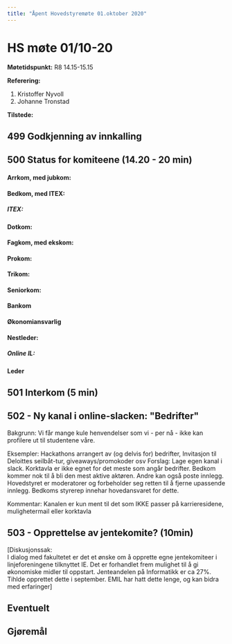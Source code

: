 ```yaml
---
title: "Åpent Hovedstyremøte 01.oktober 2020"
---
```


# HS møte 01/10-20  

**Møtetidspunkt:** R8 14.15-15.15  

**Referering:**  

1. Kristoffer Nyvoll  
2. Johanne Tronstad  

**Tilstede:**


## 499 Godkjenning av innkalling

## 500 Status for komiteene (14.20 - 20 min)

#### Arrkom, med jubkom:   

#### Bedkom, med ITEX:

##### ITEX: 

#### Dotkom:

#### Fagkom, med ekskom:
 
#### Prokom: 

#### Trikom:

#### Seniorkom:

#### Bankom

#### Økonomiansvarlig  

#### Nestleder:

##### Online IL:  

#### Leder  

## 501 Interkom (5 min)

## 502 - Ny kanal i online-slacken: "Bedrifter"
Bakgrunn: Vi får mange kule henvendelser som vi - per nå - ikke kan profilere ut til studentene våre.

Eksempler: Hackathons arrangert av (og delvis for) bedrifter, Invitasjon til Deloittes seilbåt-tur, giveaways/promokoder osv
Forslag: Lage egen kanal i slack. Korktavla er ikke egnet for det meste som angår bedrifter. Bedkom kommer nok til å bli den mest aktive aktøren. Andre kan også poste innlegg. Hovedstyret er moderatorer og forbeholder seg retten til å fjerne upassende innlegg. Bedkoms styrerep innehar hovedansvaret for dette. 

Kommentar: Kanalen er kun ment til det som IKKE passer på karrieresidene, mulighetermail eller korktavla

## 503 - Opprettelse av jentekomite? (10min)
[Diskusjonssak:  
I dialog med fakultetet er det et ønske om å opprette egne jentekomiteer i linjeforeningene tilknyttet IE. Det er forhandlet frem mulighet til å gi økonomiske midler til oppstart. Jenteandelen på Informatikk er ca 27%. Tihlde opprettet dette i september. EMIL har hatt dette lenge, og kan bidra med erfaringer]


## Eventuelt

## Gjøremål